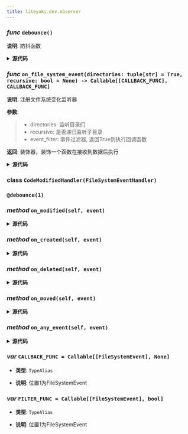 ```yaml
---
title: liteyuki.dev.observer
---
```

### *func* `debounce()`



**说明**: 防抖函数


<details>
<summary> <b>源代码</b> </summary>

```python
def debounce(wait):
    """
    防抖函数
    """

    def decorator(func):

        def wrapper(*args, **kwargs):
            nonlocal last_call_time
            current_time = time.time()
            if current_time - last_call_time > wait:
                last_call_time = current_time
                return func(*args, **kwargs)
        last_call_time = None
        return wrapper
    return decorator
```
</details>

### *func* `on_file_system_event(directories: tuple[str] = True, recursive: bool = None) -> Callable[[CALLBACK_FUNC], CALLBACK_FUNC]`



**说明**: 注册文件系统变化监听器

**参数**:
> - directories: 监听目录们  
> - recursive: 是否递归监听子目录  
> - event_filter: 事件过滤器, 返回True则执行回调函数  

**返回**: 装饰器，装饰一个函数在接收到数据后执行


<details>
<summary> <b>源代码</b> </summary>

```python
def on_file_system_event(directories: tuple[str], recursive: bool=True, event_filter: FILTER_FUNC=None) -> Callable[[CALLBACK_FUNC], CALLBACK_FUNC]:
    """
    注册文件系统变化监听器
    Args:
        directories: 监听目录们
        recursive: 是否递归监听子目录
        event_filter: 事件过滤器, 返回True则执行回调函数
    Returns:
        装饰器，装饰一个函数在接收到数据后执行
    """

    def decorator(func: CALLBACK_FUNC) -> CALLBACK_FUNC:

        def wrapper(event: FileSystemEvent):
            if event_filter is not None and (not event_filter(event)):
                return
            func(event)
        code_modified_handler = CodeModifiedHandler()
        code_modified_handler.on_modified = wrapper
        for directory in directories:
            observer.schedule(code_modified_handler, directory, recursive=recursive)
        return func
    return decorator
```
</details>

### **class** `CodeModifiedHandler(FileSystemEventHandler)`
### `@debounce(1)`
### *method* `on_modified(self, event)`


<details>
<summary> <b>源代码</b> </summary>

```python
@debounce(1)
def on_modified(self, event):
    raise NotImplementedError('on_modified must be implemented')
```
</details>

### *method* `on_created(self, event)`


<details>
<summary> <b>源代码</b> </summary>

```python
def on_created(self, event):
    self.on_modified(event)
```
</details>

### *method* `on_deleted(self, event)`


<details>
<summary> <b>源代码</b> </summary>

```python
def on_deleted(self, event):
    self.on_modified(event)
```
</details>

### *method* `on_moved(self, event)`


<details>
<summary> <b>源代码</b> </summary>

```python
def on_moved(self, event):
    self.on_modified(event)
```
</details>

### *method* `on_any_event(self, event)`


<details>
<summary> <b>源代码</b> </summary>

```python
def on_any_event(self, event):
    self.on_modified(event)
```
</details>

### ***var*** `CALLBACK_FUNC = Callable[[FileSystemEvent], None]`

- **类型**: `TypeAlias`

- **说明**: 位置1为FileSystemEvent

### ***var*** `FILTER_FUNC = Callable[[FileSystemEvent], bool]`

- **类型**: `TypeAlias`

- **说明**: 位置1为FileSystemEvent

